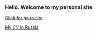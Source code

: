 ### Hello. Welcome to my personal site

[Click for go to site](https://aleksandraparin.site)

[My CV in Russia](https://www.aleksandraparin.site/Aparin_CV_RU.pdf)
